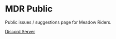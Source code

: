 # MDR Public
Public issues / suggestions page for Meadow Riders.

[Discord Server](https://discord.gg/KCrTVmQvVM)
